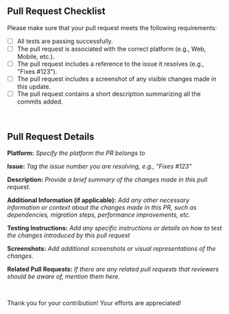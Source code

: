 ## Pull Request Checklist

Please make sure that your pull request meets the following requirements:

- [ ] All tests are passing successfully.
- [ ] The pull request is associated with the correct platform (e.g., Web, Mobile, etc.).
- [ ] The pull request includes a reference to the issue it resolves (e.g., "Fixes #123").
- [ ] The pull request includes a screenshot of any visible changes made in this update.
- [ ] The pull request contains a short description summarizing all the commits added.

<br/>

## Pull Request Details

**Platform:** *Specify the platform the PR belongs to*

**Issue:** *Tag the issue number you are resolving, e.g., "Fixes #123"*

**Description:** *Provide a brief summary of the changes made in this pull request.*

**Additional Information (if applicable):** *Add any other necessary information or context about the changes made in this PR, such as dependencies, migration steps, performance improvements, etc.*

**Testing Instructions:** *Add any specific instructions or details on how to test the changes introduced by this pull request*

**Screenshots:** *Add additional screenshots or visual representations of the changes.*

**Related Pull Requests:** *If there are any related pull requests that reviewers should be aware of, mention them here.*



<br>

Thank you for your contribution! Your efforts are appreciated!